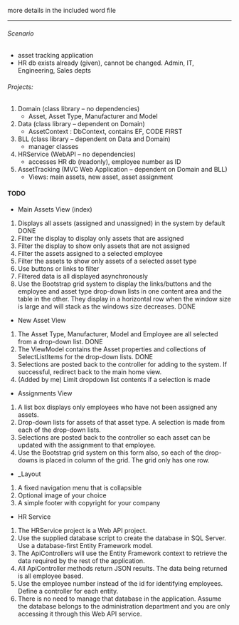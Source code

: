 more details in the included word file
_______________________________________
###### Scenario
  - asset tracking application
  - HR db exists already (given), cannot be changed. Admin, IT, Engineering, Sales depts

###### Projects:
1. Domain (class library  – no dependencies) 
    - Asset, Asset Type, Manufacturer and Model 
2. Data (class library – dependent on Domain) 
    - AssetContext : DbContext, contains EF, CODE FIRST
3. BLL (class library – dependent on Data and Domain) 
    - manager classes
4. HRService (WebAPI – no dependencies) 
    - accesses HR db (readonly), employee number as ID
5. AssetTracking (MVC Web Application – dependent on Domain and BLL)
    - Views: main assets, new asset, asset assignment

#### TODO
- Main Assets View (index)
1.	Displays all assets (assigned and unassigned) in the system by default DONE
2.	Filter the display to display only assets that are assigned 
3.	Filter the display to show only assets that are not assigned
4.	Filter the assets assigned to a selected employee
5.	Filter the assets to show only assets of a selected asset type
6.	Use buttons or links to filter
7.	Filtered data is all displayed asynchronously
8.	Use the Bootstrap grid system to display the links/buttons and the employee and asset type drop-down lists in one content area and the table in the other. They display in a horizontal row when the window size is large and will stack as the windows size decreases. DONE

- New Asset View
1.	The Asset Type, Manufacturer, Model and Employee are all selected from a drop-down list. DONE
2.	The ViewModel contains the Asset properties and collections of SelectListItems for the drop-down lists. DONE
3.	Selections are posted back to the controller for adding to the system. If successful, redirect back to the main home view.
4.  (Added by me) Limit dropdown list contents if a selection is made

- Assignments View
1.	A list box displays only employees who have not been assigned any assets.
2.	Drop-down lists for assets of that asset type. A selection is made from each of the drop-down lists.
3.	Selections are posted back to the controller so each asset can be updated with the assignment to that employee.
4.	Use the Bootstrap grid system on this form also, so each of the drop-downs is placed in column of the grid. The grid only has one row.

- _Layout
1.	A fixed navigation menu that is collapsible 
2.	Optional image of your choice
3.	A simple footer with copyright for your company

- HR Service
1.	The HRService project is a Web API project. 
2.  Use the supplied database script to create the database in SQL Server. Use a database-first Entity Framework model. 
3.  The ApiControllers will use the Entity Framework context to retrieve the data required by the rest of the application. 
4.  All ApiController methods return JSON results. The data being returned is all employee based. 
5.  Use the employee number instead of the id for identifying employees. Define a controller for each entity. 
6.  There is no need to manage that database in the application. Assume the database belongs to the administration department and you are only accessing it through this Web API service.
